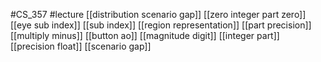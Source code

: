 #CS_357
#lecture
[[distribution scenario gap]]
[[zero integer part zero]]
[[eye sub index]]
[[sub index]]
[[region representation]]
[[part precision]]
[[multiply minus]]
[[button ao]]
[[magnitude digit]]
[[integer part]]
[[precision float]]
[[scenario gap]]
